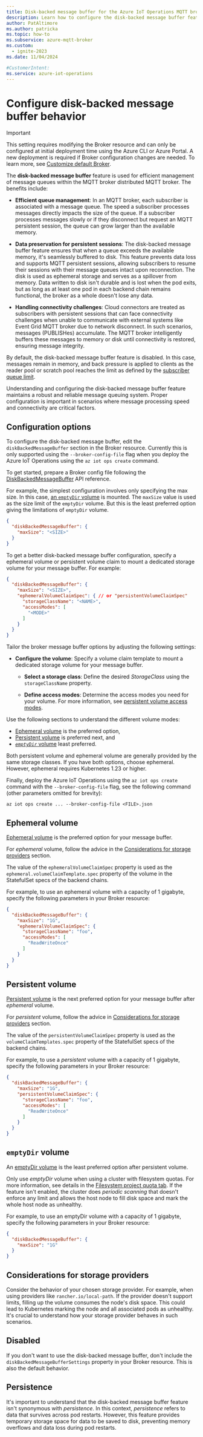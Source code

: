 ```yaml
---
title: Disk-backed message buffer for the Azure IoT Operations MQTT broker
description: Learn how to configure the disk-backed message buffer feature for the Azure IoT Operations MQTT broker to manage message queues efficiently.
author: PatAltimore
ms.author: patricka
ms.topic: how-to
ms.subservice: azure-mqtt-broker
ms.custom:
  - ignite-2023
ms.date: 11/04/2024

#CustomerIntent: 
ms.service: azure-iot-operations
---
```


# Configure disk-backed message buffer behavior

> [!IMPORTANT]
> This setting requires modifying the Broker resource and can only be configured at initial deployment time using the Azure CLI or Azure Portal. A new deployment is required if Broker configuration changes are needed. To learn more, see [Customize default Broker](./overview-broker.md#customize-default-broker).

The **disk-backed message buffer** feature is used for efficient management of message queues within the MQTT broker distributed MQTT broker. The benefits include:

- **Efficient queue management**: In an MQTT broker, each subscriber is associated with a message queue. The speed a subscriber processes messages directly impacts the size of the queue. If a subscriber processes messages slowly or if they disconnect but request an MQTT persistent session, the queue can grow larger than the available memory.

- **Data preservation for persistent sessions**: The disk-backed message buffer feature ensures that when a queue exceeds the available memory, it's seamlessly buffered to disk. This feature prevents data loss and supports MQTT persistent sessions, allowing subscribers to resume their sessions with their message queues intact upon reconnection. The disk is used as ephemeral storage and serves as a spillover from memory. Data written to disk isn't durable and is lost when the pod exits, but as long as at least one pod in each backend chain remains functional, the broker as a whole doesn't lose any data.

- **Handling connectivity challenges**: Cloud connectors are treated as subscribers with persistent sessions that can face connectivity challenges when unable to communicate with external systems like Event Grid MQTT broker due to network disconnect. In such scenarios, messages (PUBLISHes) accumulate. The MQTT broker intelligently buffers these messages to memory or disk until connectivity is restored, ensuring message integrity.

<!-- TODO: accuracy check -->
By default, the disk-backed message buffer feature is disabled. In this case, messages remain in memory, and back pressure is applied to clients as the reader pool or scratch pool reaches the limit as defined by the [subscriber queue limit](./howto-broker-mqtt-client-options.md#subscriber-queue-limit). 

Understanding and configuring the disk-backed message buffer feature maintains a robust and reliable message queuing system. Proper configuration is important in scenarios where message processing speed and connectivity are critical factors.

## Configuration options

To configure the disk-backed message buffer, edit the `diskBackedMessageBuffer` section in the Broker resource. Currently this is only supported using the `--broker-config-file` flag when you deploy the Azure IoT Operations using the `az iot ops create` command. 

To get started, prepare a Broker config file following the [DiskBackedMessageBuffer](/rest/api/iotoperations/broker/create-or-update#diskbackedmessagebuffer) API reference. 

For example, the simplest configuration involves only specifying the max size. In this case, [an `emptyDir` volume](#emptydir-volume) is mounted. The `maxSize` value is used as the size limit of the `emptyDir` volume. But this is the least preferred option giving the limitations of `emptyDir` volume.

```json
{
  "diskBackedMessageBuffer": {
    "maxSize": "<SIZE>"
  }
}
```

To get a better disk-backed message buffer configuration, specify a ephemeral volume or persistent volume claim to mount a dedicated storage volume for your message buffer. For example:

```json
{
  "diskBackedMessageBuffer": {
    "maxSize": "<SIZE>",
    "ephemeralVolumeClaimSpec": { // or "persistentVolumeClaimSpec"
      "storageClassName": "<NAME>",
      "accessModes": [
        "<MODE>"
      ]
    }
  }
}
```

Tailor the broker message buffer options by adjusting the following settings:

- **Configure the volume**: Specify a volume claim template to mount a dedicated storage volume for your message buffer.

  - **Select a storage class**: Define the desired *StorageClass* using the `storageClassName` property.

  - **Define access modes**: Determine the access modes you need for your volume. For more information, see [persistent volume access modes](https://kubernetes.io/docs/concepts/storage/persistent-volumes#access-modes-1).

Use the following sections to understand the different volume modes: 

- [Ephemeral volume](#ephemeral-volume) is the preferred option,
- [Persistent volume](#persistent-volume) is preferred next, and 
- [*`emptyDir`* volume](#emptydir-volume) least preferred.

Both persistent volume and ephemeral volume are generally provided by the same storage classes. If you have both options, choose ephemeral. However, ephemeral requires Kubernetes 1.23 or higher.

Finally, deploy the Azure IoT Operations using the `az iot ops create` command with the `--broker-config-file` flag, see the following command (other parameters omitted for brevity):

```azurecli
az iot ops create ... --broker-config-file <FILE>.json
```

## Ephemeral volume

[Ephemeral volume](https://kubernetes.io/docs/concepts/storage/ephemeral-volumes#generic-ephemeral-volumes) is the preferred option for your message buffer.

For *ephemeral* volume, follow the advice in the [Considerations for storage providers](#considerations-for-storage-providers) section.

The value of the `ephemeralVolumeClaimSpec` property is used as the `ephemeral.volumeClaimTemplate.spec` property of the volume in the StatefulSet specs of the backend chains.

For example, to use an ephemeral volume with a capacity of 1 gigabyte, specify the following parameters in your Broker resource:

```json
{
  "diskBackedMessageBuffer": {
    "maxSize": "1G",
    "ephemeralVolumeClaimSpec": {
      "storageClassName": "foo",
      "accessModes": [
        "ReadWriteOnce"
      ]
    }
  }
}
```

## Persistent volume

[Persistent volume](https://kubernetes.io/docs/concepts/storage/persistent-volumes/) is the next preferred option for your message buffer after *ephemeral* volume.

For *persistent* volume, follow the advice in [Considerations for storage providers](#considerations-for-storage-providers) section.

The value of the `persistentVolumeClaimSpec` property is used as the `volumeClaimTemplates.spec` property of the StatefulSet specs of the backend chains.

For example, to use a *persistent* volume with a capacity of 1 gigabyte, specify the following parameters in your Broker resource:

```json
{
  "diskBackedMessageBuffer": {
    "maxSize": "1G",
    "persistentVolumeClaimSpec": {
      "storageClassName": "foo",
      "accessModes": [
        "ReadWriteOnce"
      ]
    }
  }
}
```

## `emptyDir` volume

An [emptyDir volume](https://kubernetes.io/docs/concepts/storage/volumes/#emptydir) is the least preferred option after persistent volume. 

Only use *emptyDir* volume when using a cluster with filesystem quotas. For more information, see details in the [Filesystem project quota tab](https://kubernetes.io/docs/concepts/configuration/manage-resources-containers/#resource-emphemeralstorage-consumption). If the feature isn't enabled, the cluster does *periodic scanning* that doesn't enforce any limit and allows the host node to fill disk space and mark the whole host node as unhealthy. 

For example, to use an emptyDir volume with a capacity of 1 gigabyte, specify the following parameters in your Broker resource:

```json
{
  "diskBackedMessageBuffer": {
    "maxSize": "1G"
  }
}
```

## Considerations for storage providers

Consider the behavior of your chosen storage provider. For example, when using providers like `rancher.io/local-path`. If the provider doesn't support limits, filling up the volume consumes the node's disk space. This could lead to Kubernetes marking the node and all associated pods as unhealthy. It's crucial to understand how your storage provider behaves in such scenarios.

## Disabled

If you don't want to use the disk-backed message buffer, don't include the `diskBackedMessageBufferSettings` property in your Broker resource. This is also the default behavior.

## Persistence

It's important to understand that the disk-backed message buffer feature isn't synonymous with *persistence*. In this context, *persistence* refers to data that survives across pod restarts. However, this feature provides temporary storage space for data to be saved to disk, preventing memory overflows and data loss during pod restarts.
